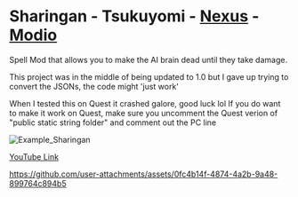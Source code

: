 # Sharingan - Tsukuyomi - [Nexus](https://www.nexusmods.com/bladeandsorcery/mods/9640?tab=description) - [Modio](https://mod.io/g/blade-and-sorcery/m/sharingan-tsukuyomi) 
Spell Mod that allows you to make the AI brain dead until they take damage.

This project was in the middle of being updated to 1.0 but I gave up trying to convert the JSONs, the code might 'just work'

When I tested this on Quest it crashed galore, good luck lol
If you do want to make it work on Quest, make sure you uncomment the Quest verion of "public static string folder" and comment out the PC line

![Example_Sharingan](https://staticdelivery.nexusmods.com/mods/2673/images/9640/9640-1708793290-1889512207.png)

[YouTube Link](https://www.youtube.com/watch?v=kYdD_k2gga8)

https://github.com/user-attachments/assets/0fc4b14f-4874-4a2b-9a48-899764c894b5
